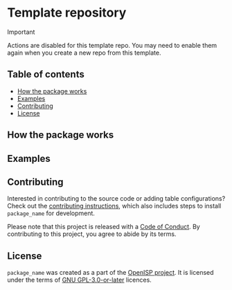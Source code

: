 # Template repository


> [!IMPORTANT]  
> Actions are disabled for this template repo. You may need to enable them again when you create a new repo from this template.

## Table of contents

- [How the package works](#how-the-package-works)
- [Examples](#examples)
- [Contributing](#contributing)
- [License](#license)


## How the package works

## Examples

## Contributing

Interested in contributing to the source code or adding table configurations? Check out the [contributing instructions](./CONTRIBUTING.md), which also includes steps to install `package_name` for development.

Please note that this project is released with a [Code of Conduct](./CONDUCT.md). By contributing to this project, you agree to abide by its terms.

## License

`package_name` was created as a part of the [OpenISP project](https://github.com/Open-ISP). It is licensed under the terms of [GNU GPL-3.0-or-later](LICENSE) licences.
